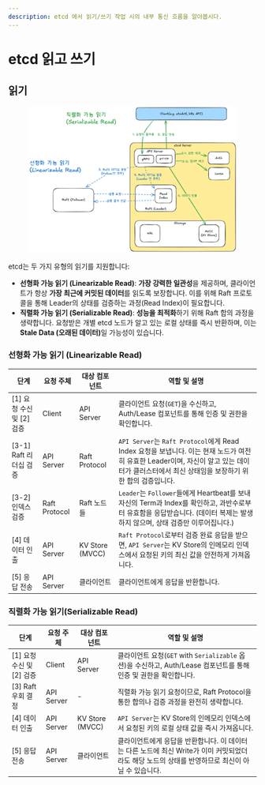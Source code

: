```yaml
---
description: etcd 에서 읽기/쓰기 작업 시의 내부 통신 흐름을 알아봅시다.
---
```


# etcd 읽고 쓰기

## 읽기

<figure><img src="../.gitbook/assets/image (16).png" alt=""><figcaption></figcaption></figure>

etcd는 두 가지 유형의 읽기를 지원합니다:

* **선형화 가능 읽기 (Linearizable Read)**:  **가장 강력한 일관성**을 제공하며, 클라이언트가 항상 **가장 최근에 커밋된 데이터**를 읽도록 보장합니다. 이를 위해 Raft 프로토콜을 통해 Leader의 상태를 검증하는 과정(Read Index)이 필요합니다.
* **직렬화 가능 읽기 (Serializable Read)**: **성능을 최적화**하기 위해 Raft 합의 과정을 생략합니다. 요청받은 개별 etcd 노드가 알고 있는 로컬 상태를 즉시 반환하며, 이는 **Stale Data (오래된 데이터)**&#xC77C; 가능성이 있습니다.

### 선형화 가능 읽기 (Linearizable Read)

| 단계                   | 요청 주체         | 대상 컴포넌트         | 역할 및 설명                                                                                                                          |
| -------------------- | ------------- | --------------- | -------------------------------------------------------------------------------------------------------------------------------- |
| \[1] 요청 수신 및 \[2] 검증 | Client        | API Server      | 클라이언트 요청(`GET`)을 수신하고, Auth/Lease 컴포넌트를 통해 인증 및 권한을 확인합니다.                                                                       |
| \[3-1] Raft 리더십 검증   | API Server    | Raft Protocol   | `API Server`는 `Raft Protocol`에게 Read Index 요청을 보냅니다. 이는 현재 노드가 여전히 유효한 Leader이며, 자신이 알고 있는 데이터가 클러스터에서 최신 상태임을 보장하기 위한 합의 검증입니다. |
| \[3-2] 인덱스 검증        | Raft Protocol | Raft 노드들        | `Leader`는 `Follower`들에게 Heartbeat를 보내 자신의 Term과 Index를 확인하고, 과반수로부터 유효함을 응답받습니다. (데이터 복제는 발생하지 않으며, 상태 검증만 이루어집니다.)              |
| \[4] 데이터 인출          | API Server    | KV Store (MVCC) | `Raft Protocol`로부터 검증 완료 응답을 받으면, `API Server`는 KV Store의 인메모리 인덱스에서 요청된 키의 최신 값을 안전하게 가져옵니다.                                    |
| \[5] 응답 전송           | API Server    | 클라이언트           | 클라이언트에게 응답을 반환합니다.                                                                                                               |



### 직렬화 가능 읽기(Serializable Read)

| 단계                   | 요청 주체      | 대상 컴포넌트         | 역할 및 설명                                                                               |
| -------------------- | ---------- | --------------- | ------------------------------------------------------------------------------------- |
| \[1] 요청 수신 및 \[2] 검증 | Client     | API Server      | 클라이언트 요청(`GET` with `Serializable` 옵션)을 수신하고, Auth/Lease 컴포넌트를 통해 인증 및 권한을 확인합니다.     |
| \[3] Raft 우회 결정      | API Server | -               | 직렬화 가능 읽기 요청이므로, Raft Protocol을 통한 합의나 검증 과정을 완전히 생략합니다.                              |
| \[4] 데이터 인출          | API Server | KV Store (MVCC) | `API Server`는 KV Store의 인메모리 인덱스에서 요청된 키의 로컬 상태 값을 즉시 가져옵니다.                          |
| \[5] 응답 전송           | API Server | 클라이언트           | 클라이언트에게 응답을 반환합니다. 이 데이터는 다른 노드에 최신 Write가 이미 커밋되었더라도 해당 노드의 상태를 반영하므로 최신이 아닐 수 있습니다. |
